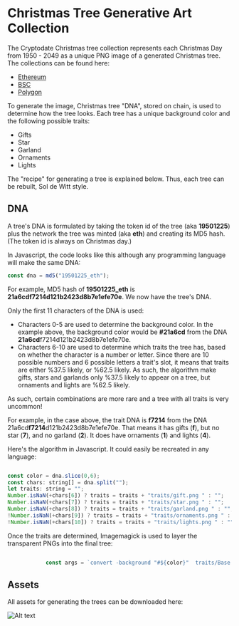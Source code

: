# Christmas Tree Generative Art Collection #

 The Cryptodate Christmas tree collection represents each Christmas Day from 1950 - 2049 as a unique PNG image of a generated Christmas tree. The collections can be found here:

* [Ethereum](https://www.cryptodate.io/eth/collection/xmas_tree)
* [BSC](https://www.cryptodate.io/bsc/collection/xmas_tree)
* [Polygon](https://www.cryptodate.io/polygon/collection/xmas_tree)

 
 To generate the image, Christmas tree "DNA", stored on chain, is used to determine how the tree looks. Each tree has a unique background color and the following possible traits:

 * Gifts
 * Star
 * Garland
 * Ornaments
 * Lights

The "recipe" for generating a tree is explained below. Thus, each tree can be rebuilt, Sol de Witt style. 

## DNA ##

A tree's DNA is formulated by taking the token id of the tree (aka **19501225**) plus the network the tree was minted (aka **eth**) and creating its MD5 hash. (The token id is always on Christmas day.) 

In Javascript, the code looks like this  although any programming language will make the same DNA:

``` javascript
const dna = md5("19501225_eth");

```

For example, MD5 hash of **19501225_eth** is **21a6cdf7214d121b2423d8b7e1efe70e**. We now have the tree's DNA. 

Only the first 11 characters of the DNA is used:

* Characters 0-5 are used to determine the background color. In the example above, the background color would be **#21a6cd** from the DNA **21a6cd**f7214d121b2423d8b7e1efe70e. 
* Characters 6-10 are used to determine which traits the tree has, based on whether the character is a number or letter. Since there are 10 possible numbers and 6 possible letters a trait's slot, it means that traits are either %37.5 likely, or %62.5 likely. As such, the algorithm make gifts, stars and garlands only %37.5 likely to appear on a tree, but ornaments and lights are  %62.5 likely. 

As such, certain combinations are more rare and a tree with all traits is very uncommon!

For example, in the case above, the trait DNA is **f7214** from the DNA 21a6cd**f7214**d121b2423d8b7e1efe70e. That means it has gifts (**f**), but no star (**7**), and no garland (**2**). It does have  ornaments (**1**) and lights (**4**).

Here's the algorithm in Javascript. It could easily be recreated in any language:

```javascript

const color = dna.slice(0,6);
const chars: string[] = dna.split("");
let traits: string = "";
Number.isNaN(+chars[6]) ? traits = traits + "traits/gift.png " : "";
Number.isNaN(+chars[7]) ? traits = traits + "traits/star.png " : "";
Number.isNaN(+chars[8]) ? traits = traits + "traits/garland.png " : "";
!Number.isNaN(+chars[9]) ? traits = traits + "traits/ornaments.png " : "";
!Number.isNaN(+chars[10]) ? traits = traits + "traits/lights.png " : "";

```

Once the traits are determined, Imagemagick is used to layer the transparent PNGs into the final tree:

```javascript 

            const args = `convert -background "#${color}"  traits/Base.png ${traits} -flatten -bordercolor "black" -border 20 trees/${network}/${date.getFullYear()}1225.png`;
```


## Assets ##
All assets for generating the trees can be downloaded here:

![Alt text](https://assets.cryptodate.io/eth/dynamic/19701225.png "Logo")

